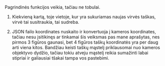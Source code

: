 Pagrindinės funkcijos veikia, tačiau ne tobulai.

1. Kiekvieną kartą, toje vietoje, kur yra sukuriamas naujas virvės taškas, virvė tai susitraukia, tai sudreba.

2. JSON failo koordinates nuskaito ir konvertuoja į kameros koordinates, tačiau nesu įsitikinęs ar tinkamai šis veiksmas pas mane aprašytas, nes 
pirmos 3 figūros gaunasi, bet 4 figūros taškų koordinatės yra per daug arti viena kitos. Bandžiau keisti taškų mąstelį priklausomai 
nuo kameros objektyvo dydžio, tačiau tokiu atveju mąstelį reikia sumažinti labai stipriai ir galiausiai tšakai tampa vos pastebimi.

